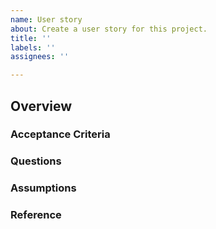 ```yaml
---
name: User story
about: Create a user story for this project.
title: ''
labels: ''
assignees: ''

---
```


## Overview

<!--
Describe the goal or feature or two, usually in the form of a user story.
As a [USER], I want to [TASK], so that [REASON]
-->

### Acceptance Criteria

<!-- Ask yourself, are these criteria testable?

- [ ] List of what needs to be true
- [ ] to consider this done
- [ ] done done
-->

### Questions

<!--
- List any questions?
- That you are unsure of the answer?
-->

### Assumptions

<!--
- List any assumptions that
- You are making in terms of time-frame,
- Output, or general context setting
-->

### Reference

<!--
- [Reference](links)
- [To issues](or-any-inspiration)
- [That might be](helpful)
-->
